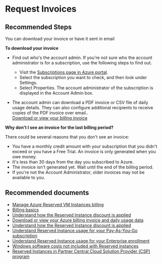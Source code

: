 <properties
	pageTitle="request invoices"
	description="request invoices"
	service="azure-billing"
	resource="billing"
	authors="prdasneo"
	displayOrder=""
	selfHelpType="generic"
	supportTopicIds="32593229"
	resourceTags=""
	productPesIds="15659"
	cloudEnvironments="public"
/>

# Request Invoices

## Recommended Steps

You can download your invoice or have it sent in email

**To download your invoice**

* Find out who's the account admin. If you're not sure who the account administrator is for a subscription, use the following steps to find out.

	* Visit the [Subscriptions page in Azure portal](https://portal.azure.com/#blade/Microsoft_Azure_Billing/SubscriptionsBlade).
	* Select the subscription you want to check, and then look under Settings.
	* Select Properties. The account administrator of the subscription is displayed in the Account Admin box.	
* The account admin can download a PDF invoice or CSV file of daily usage details. They can also configure additional recipients to receive copies of the PDF invoice over email.. <br>
[Download or view your billing invoice](https://docs.microsoft.com/azure/billing/billing-download-azure-invoice-daily-usage-date#download-invoice-from-azure-portal-pdf)

**Why don't I see an invoice for the last billing period?** <br>

There could be several reasons that you don't see an invoice:

* You have a monthly credit amount with your subscription that you didn't exceed or you have a Free Trial. An invoice is only generated when you owe money.
* It's less than 30 days from the day you subscribed to Azure.
* The invoice isn't generated yet. Wait until the end of the billing period.
* If you're not the Account Administrator, older invoices may not be available to you.

## **Recommended documents**

* [Manage Azure Reserved VM Instances billing](https://docs.microsoft.com/partner-center/azure-reservations-billing/)<br>
* [Billing basics](https://docs.microsoft.com/partner-center/billing-basics/)<br>
* [Understand how the Reserved Instance discount is applied](https://docs.microsoft.com/azure/billing/billing-understand-vm-reservation-charges/)<br>
* [Download or view your Azure billing invoice and daily usage data](https://docs.microsoft.com/azure/billing/billing-download-azure-invoice-daily-usage-date)<br>
* [Understand how the Reserved Instance discount is applied](https://docs.microsoft.com/azure/billing/billing-understand-vm-reservation-charges/)<br>
* [Understand Reserved Instance usage for your Pay-As-You-Go subscription](https://docs.microsoft.com/azure/billing/billing-understand-reserved-instance-usage/)<br>
* [Understand Reserved Instance usage for your Enterprise enrollment](https://docs.microsoft.com/azure/billing/billing-understand-reserved-instance-usage-ea/)<br>
* [Windows software costs not included with Reserved instances](https://docs.microsoft.com/azure/billing/billing-reserved-instance-windows-software-costs/)<br>
* [Reserved Instances in Partner Central Cloud Solution Provider (CSP) program](https://docs.microsoft.com/partner-center/azure-reservations/)
